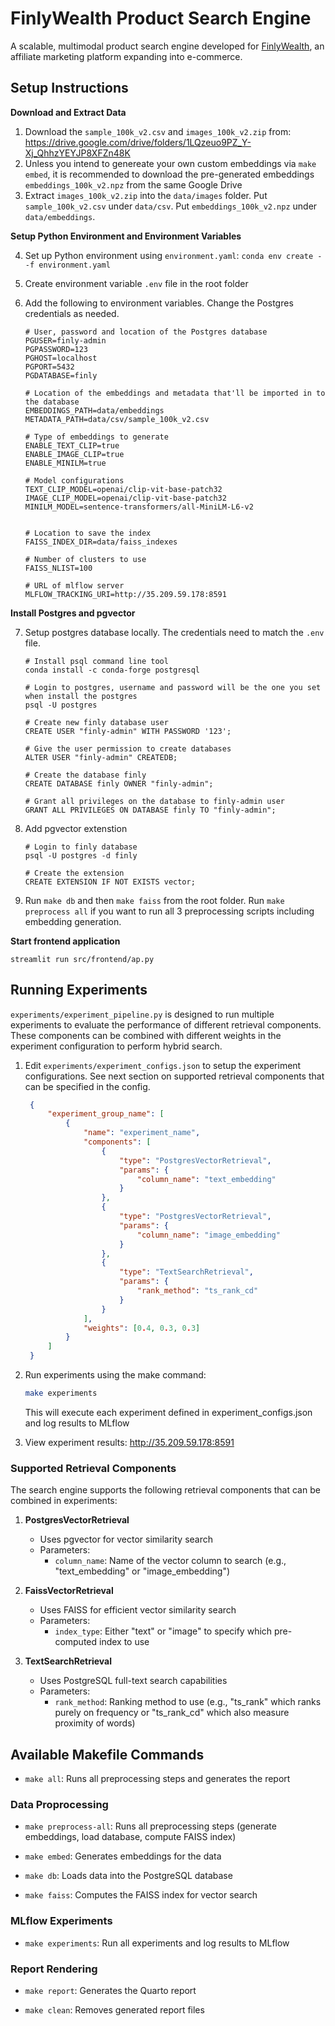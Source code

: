 # FinlyWealth Product Search Engine

A scalable, multimodal product search engine developed for [FinlyWealth](https://finlywealth.com/), an affiliate marketing platform expanding into e-commerce.

## Setup Instructions

**Download and Extract Data**

1. Download the `sample_100k_v2.csv` and `images_100k_v2.zip` from: https://drive.google.com/drive/folders/1LQzeuo9PZ_Y-Xj_QhhzYEYJP8XFZn48K
2. Unless you intend to genereate your own custom embeddings via `make embed`, it is recommended to download the pre-generated embeddings `embeddings_100k_v2.npz` from the same Google Drive 
3. Extract `images_100k_v2.zip` into the `data/images` folder. Put `sample_100k_v2.csv` under `data/csv`. Put `embeddings_100k_v2.npz` under `data/embeddings`.

**Setup Python Environment and Environment Variables**

4. Set up Python environment using `environment.yaml`: `conda env create --f environment.yaml`
5. Create environment variable `.env` file in the root folder
6. Add the following to environment variables. Change the Postgres credentials as needed. 

    ```
    # User, password and location of the Postgres database
    PGUSER=finly-admin
    PGPASSWORD=123
    PGHOST=localhost
    PGPORT=5432
    PGDATABASE=finly

    # Location of the embeddings and metadata that'll be imported in to the database
    EMBEDDINGS_PATH=data/embeddings
    METADATA_PATH=data/csv/sample_100k_v2.csv

    # Type of embeddings to generate
    ENABLE_TEXT_CLIP=true
    ENABLE_IMAGE_CLIP=true
    ENABLE_MINILM=true

    # Model configurations
    TEXT_CLIP_MODEL=openai/clip-vit-base-patch32
    IMAGE_CLIP_MODEL=openai/clip-vit-base-patch32
    MINILM_MODEL=sentence-transformers/all-MiniLM-L6-v2


    # Location to save the index
    FAISS_INDEX_DIR=data/faiss_indexes

    # Number of clusters to use
    FAISS_NLIST=100

    # URL of mlflow server
    MLFLOW_TRACKING_URI=http://35.209.59.178:8591
    ```

**Install Postgres and pgvector**

7. Setup postgres database locally. The credentials need to match the `.env` file. 

    ```{bash}
    # Install psql command line tool
    conda install -c conda-forge postgresql

    # Login to postgres, username and password will be the one you set when install the postgres
    psql -U postgres

    # Create new finly database user
    CREATE USER "finly-admin" WITH PASSWORD '123';

    # Give the user permission to create databases
    ALTER USER "finly-admin" CREATEDB;

    # Create the database finly
    CREATE DATABASE finly OWNER "finly-admin";

    # Grant all privileges on the database to finly-admin user
    GRANT ALL PRIVILEGES ON DATABASE finly TO "finly-admin";
    ```

8. Add pgvector extenstion

    ```{bash}
    # Login to finly database
    psql -U postgres -d finly

    # Create the extension
    CREATE EXTENSION IF NOT EXISTS vector;
    ```

9. Run `make db` and then `make faiss` from the root folder. Run `make preprocess all` if you want to run all 3 preprocessing scripts including embedding generation.

**Start frontend application**

```{bash}
streamlit run src/frontend/ap.py
```

## Running Experiments

`experiments/experiment_pipeline.py` is designed to run multiple experiments to evaluate the performance of different retrieval components. These components can be combined with different weights in the experiment configuration to perform hybrid search.

1. Edit `experiments/experiment_configs.json` to setup the experiment configurations. See next section on supported retrieval components that can be specified in the config. 
   ```json
    {
        "experiment_group_name": [
            {
                "name": "experiment_name",
                "components": [
                    {
                        "type": "PostgresVectorRetrieval",
                        "params": {
                            "column_name": "text_embedding"
                        }
                    },
                    {
                        "type": "PostgresVectorRetrieval",
                        "params": {
                            "column_name": "image_embedding"
                        }
                    },
                    {
                        "type": "TextSearchRetrieval",
                        "params": {
                            "rank_method": "ts_rank_cd"
                        }
                    }
                ],
                "weights": [0.4, 0.3, 0.3]
            }
        ]
    } 
   ```

2. Run experiments using the make command:
   ```bash
   make experiments
   ```
   This will execute each experiment defined in experiment_configs.json and log results to MLflow

3. View experiment results: http://35.209.59.178:8591

### Supported Retrieval Components

The search engine supports the following retrieval components that can be combined in experiments:

1. **PostgresVectorRetrieval**
   - Uses pgvector for vector similarity search
   - Parameters:
     - `column_name`: Name of the vector column to search (e.g., "text_embedding" or "image_embedding")

2. **FaissVectorRetrieval**
   - Uses FAISS for efficient vector similarity search
   - Parameters:
     - `index_type`: Either "text" or "image" to specify which pre-computed index to use

3. **TextSearchRetrieval**
   - Uses PostgreSQL full-text search capabilities
   - Parameters:
     - `rank_method`: Ranking method to use (e.g., "ts_rank" which ranks purely on frequency or "ts_rank_cd" which also measure proximity of words)

## Available Makefile Commands

- `make all`: Runs all preprocessing steps and generates the report

### Data Proprocessing

- `make preprocess-all`: Runs all preprocessing steps (generate embeddings, load database, compute FAISS index)

- `make embed`: Generates embeddings for the data

- `make db`: Loads data into the PostgreSQL database

- `make faiss`: Computes the FAISS index for vector search

### MLflow Experiments

- `make experiments`: Run all experiments and log results to MLflow

### Report Rendering

- `make report`: Generates the Quarto report

- `make clean`: Removes generated report files
